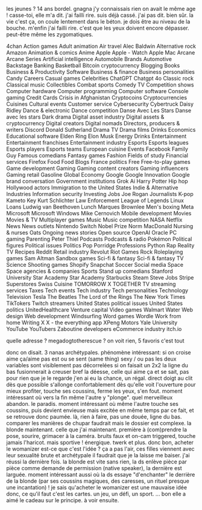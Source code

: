les jeunes ? 14 ans bordel.
gnagna j'y connaissais rien
on avait le même age !
casse-toi, elle m'a dit. j'ai failli rire. suis déjà cassé. j'ai pas dit. bien sûr. la vie c'est ça, on coule lentement dans le béton. je dois être au niveau de la bouche. m'enfin j'ai failli rire. c'est que les yeux doivent encore dépasser. peut-être même les zygomatiques.


4chan
Action games
Adult animation
Air travel
Alec Baldwin
Alternative rock
Amazon
Animation & comics
Anime
Apple
Apple - Watch
Apple Mac
Arcane
Arcane Series
Artificial intelligence
Automobile Brands
Automotive
Backstage
Banking
Basketball
Bitcoin cryptocurrency
Blogging
Books
Business & Productivity Software
Business & finance
Business personalities
Candy
Careers
Casual games
Celebrities
ChatGPT
Chatgpt 4o
Classic rock
Classical music
Collectibles
Combat sports
Comedy TV
Competition shows
Computer hardware
Computer programming
Computer software
Console gaming
Credit Cards
Crisis in Afghanistan
Cryptocoins
Cryptocurrencies
Cuisines
Cultural events
Customer service
Cybersecurity
Cybertruck
Daisy Ridley
Dance & electronic
Dance competition
Danse Avec Les Stars
Danse avec les stars
Dark drama
Digital asset industry
Digital assets & cryptocurrency
Digital creators
Digital nomads
Directors, producers & writers
Discord
Donald Sutherland
Drama TV
Drama films
Drinks
Economics
Educational software
Elden Ring
Elon Musk
Energy Drinks
Entertainment
Entertainment franchises
Entertainment industry
Esports
Esports leagues
Esports players
Esports teams
European cuisine
Events
Facebook
Family Guy
Famous comedians
Fantasy games
Fashion
Fields of study
Financial services
Firefox
Food
Food Blogs
France politics
Free
Free-to-play games
Game development
Gaming
Gaming content creators
Gaming influencers
Gaming retail
Gasoline
Global Economy
Google
Google Innovation
Google brand conversation
Government institutions
Grok Ai
Harry Potter
Hip hop
Hollywood actors
Immigration to the United States
Indie & Alternative
Industries
Information security
Investing
Jobs
Joe Rogan
Journalists
K-pop
Kameto
Key
Kurt Schlichter
Law Enforcement
League of Legends
Linux
Loans
Ludwig van Beethoven
Lunch
Marques Brownlee
Men's boxing
Meta
Microsoft
Microsoft Windows
Mike Cernovich
Mobile development
Movies
Movies & TV
Multiplayer games
Music
Music competition
NASA
Netflix
News
News outlets
Nintendo Switch
Nobel Prize
Norm MacDonald
Nursing & nurses
Oats
Ongoing news stories
Open source
OpenAI
Oracle
PC gaming
Parenting
Peter Thiel
Podcasts
Podcasts & radio
Pokémon
Political figures
Political issues
Politics
Pop
Porridge
Professions
Python
Rap
Reality TV
Recipes
Reddit
Retail industry
Revolut
Riot Games
Rock
Roleplaying games
Sam Altman
Sandbox games
Sci-fi & fantasy
Sci-fi & fantasy TV
Science
Shooting games
Shopify
Snapchat
Soccer
Social media
Space
Space agencies & companies
Sports
Stand up comedians
Stanford University
Star Academy
Star Academy
Starbucks
Steam
Steve Jobs
Stripe
Superstores
Swiss Cuisine
TOMORROW X TOGETHER
TV streaming services
Taxes
Tech events
Tech industry
Tech personalities
Technology
Television
Tesla
The Beatles
The Lord of the Rings
The New York Times
TikTokers
Twitch streamers
United States political issues
United States politics
UnitedHealthcare
Venture capital
Video games
Walmart
Water
Web design
Web development
Windsurfing
Word games
Wordle
Work from home
Writing
X
X - the everything app
XPeng Motors
Yale University
YouTube
YouTubers
Zaboutine
developers
eCommerce industry
itch.io

quelle adresse ?
megadogtotherescue ?
on voit rien, 5 favoris c'est tout

donc on disait.
3 nanas archétypales.
phénomène intéressant:
si on croise aime ça/aime pas
est ou se sent (same thing) sexy / ou pas
les deux variables sont visiblement pas décorrelées
si on faisait un 2x2 la ligne du bas fusionnerait
à creuser
bref
la déesse, celle qui aime ça et se sait,
pas pour rien que je le regarde j'en ai eu la chance,
un régal. direct doigt au clit dès que possible
s'allonge confortablement dès qu'elle voit l'ouverture
pour mieux profiter, touche ses coussins,
ferme les yeux, s'en fout.
moment intéressant où vers la fin même l'autre y "plonge".
quel merveilleux abandon. le paradis.
moment intéressant où même l'autre touche ses coussins,
puis devient envieuse mais excitée en même temps par ce fait,
et se retrouve donc paumée. là, rien à faire, pas une douée, ligne du bas.
comparer les manières de chupar faudrait mais le dossier est complexe.
la blonde maintenant. celle que j'ai maintenant. 
première à (com)prendre la pose, sourire, grimacer à la caméra.
bruits faux et on-cam triggered, touche jamais l'haricot.
mais sportive ! énergique. twerk et plus.
donc bon, acheter le womanizer est-ce que c'est l'idée ?
ça a pas l'air, ces filles viennent avec leur sexualité brute et archétypale
il faudrait que je la laisse me baiser. j'ai réussi la dernière fois.
la blonde est vite sans rien, la ds enlève pièce par pièce comme demande de permission (native speaker),
la dernière est larguée.
moment intéressant aussi où la ds essaye "d'enchanter" le derrière de la blonde
(par ses coussins magiques, des caresses, un rituel presque une incantation) !
je sais qu'acheter le womanizer est une mauvaise idée donc,
ce qu'il faut c'est les cartes.
un jeu, un défi, un sport.
...
bon elle a aimé le cadeau sur le principe. à voir ensuite.
